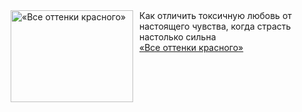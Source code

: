 <!--2025-03-22 08:00:16-->
<div class="yb">
  <div class="rss smaller1 kino_kino"><a href="https://www.kino-teatr.ru/video/47589/" title="«Все оттенки красного»"><img src="https://www.kino-teatr.ru/video/9/8/47589/poster.jpg" width="196" height="147" align="left" hspace="5" style="margin: 0px 10px 0px 5px" alt="«Все оттенки красного»"/></a>Как отличить токсичную любовь от настоящего чувства, когда страсть настолько сильна <br><a class="light" href="https://www.kino-teatr.ru/video/47589/">«Все оттенки красного»</a></div>
</div>
